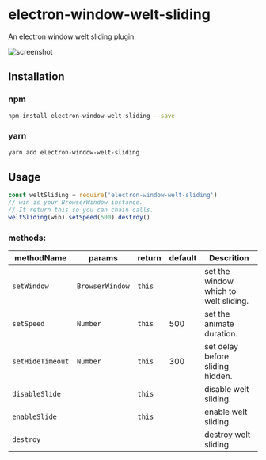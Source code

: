# electron-window-welt-sliding

An electron window welt sliding plugin.

![screenshot](./screenshot.gif)

## Installation

### npm

```BASH
npm install electron-window-welt-sliding --save
```

### yarn

```bash
yarn add electron-window-welt-sliding
```

## Usage

```javascript
const weltSliding = require('electron-window-welt-sliding')
// win is your BrowserWindow instance.
// It return this so you can chain calls.
weltSliding(win).setSpeed(500).destroy()
```

### methods:

| methodName | params | return | default |Descrition |
| ---- | ---- | ---- | ---- | ---- |
| `setWindow` | `BrowserWindow` | `this` |  | set the window which to welt sliding. |
| `setSpeed` | `Number` | `this` | 500 | set the animate duration. |
| `setHideTimeout` | `Number` | `this` | 300 | set delay before sliding hidden. |
| `disableSlide` | | `this` | | disable welt sliding. |
| `enableSlide` | | `this` | | enable welt sliding. |
| `destroy` | | | | destroy welt sliding. |